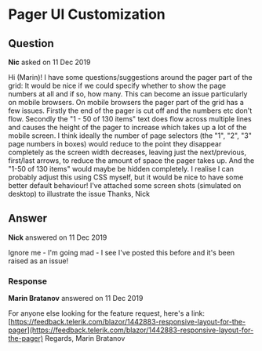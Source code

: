 # Pager UI Customization

## Question

**Nic** asked on 11 Dec 2019

Hi (Marin)! I have some questions/suggestions around the pager part of the grid: It would be nice if we could specify whether to show the page numbers at all and if so, how many. This can become an issue particularly on mobile browsers. On mobile browsers the pager part of the grid has a few issues. Firstly the end of the pager is cut off and the numbers etc don't flow. Secondly the "1 - 50 of 130 items" text does flow across multiple lines and causes the height of the pager to increase which takes up a lot of the mobile screen. I think ideally the number of page selectors (the "1", "2", "3" page numbers in boxes) would reduce to the point they disappear completely as the screen width decreases, leaving just the next/previous, first/last arrows, to reduce the amount of space the pager takes up. And the "1-50 of 130 items" would maybe be hidden completely. I realise I can probably adjust this using CSS myself, but it would be nice to have some better default behaviour! I've attached some screen shots (simulated on desktop) to illustrate the issue Thanks, Nick

## Answer

**Nick** answered on 11 Dec 2019

Ignore me - I'm going mad - I see I've posted this before and it's been raised as an issue!

### Response

**Marin Bratanov** answered on 11 Dec 2019

For anyone else looking for the feature request, here's a link: [https://feedback.telerik.com/blazor/1442883-responsive-layout-for-the-pager](https://feedback.telerik.com/blazor/1442883-responsive-layout-for-the-pager) Regards, Marin Bratanov
